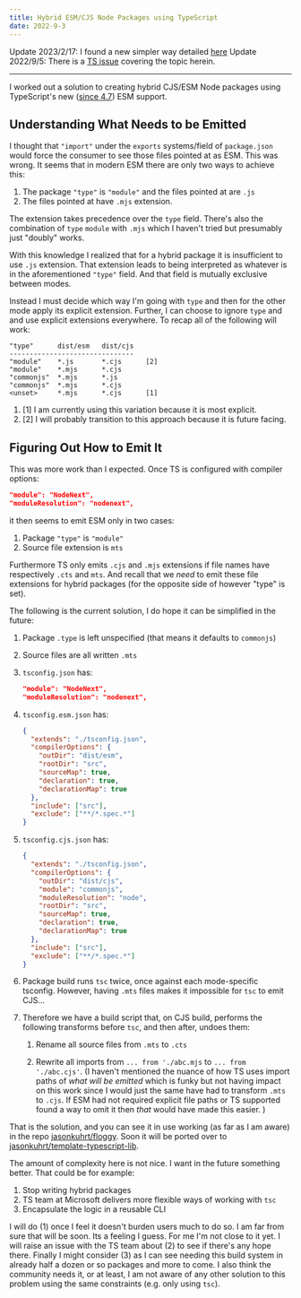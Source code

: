 ```yaml
---
title: Hybrid ESM/CJS Node Packages using TypeScript
date: 2022-9-3
---
```


Update 2023/2/17: I found a new simpler way detailed [here](./hybrid-esm-cjs-node-packages-using-typescript-take-2.md)
Update 2022/9/5: There is a [TS issue](https://github.com/microsoft/TypeScript/issues/46786#issuecomment-1237243821) covering the topic herein.

---

I worked out a solution to creating hybrid CJS/ESM Node packages using TypeScript's new ([since 4.7](https://www.typescriptlang.org/docs/handbook/release-notes/typescript-4-7.html#ecmascript-module-support-in-nodejs)) ESM support.

## Understanding What Needs to be Emitted

I thought that `"import"` under the `exports` systems/field of `package.json` would force the consumer to see those files pointed at as ESM. This was wrong. It seems that in modern ESM there are only two ways to achieve this:

1. The package `"type"` is `"module"` and the files pointed at are `.js`
2. The files pointed at have `.mjs` extension.

The extension takes precedence over the `type` field. There's also the combination of `type` `module` with `.mjs` which I haven't tried but presumably just "doubly" works.

With this knowledge I realized that for a hybrid package it is insufficient to use `.js` extension. That extension leads to being interpreted as whatever is in the aforementioned `"type"` field. And that field is mutually exclusive between modes.

Instead I must decide which way I'm going with `type` and then for the other mode apply its explicit extension. Further, I can choose to ignore `type` and and use explicit extensions everywhere. To recap all of the following will work:

```
"type"      dist/esm   dist/cjs
-------------------------------
"module"    *.js       *.cjs      [2]
"module"    *.mjs      *.cjs
"commonjs"  *.mjs      *.js
"commonjs"  *.mjs      *.cjs
<unset>     *.mjs      *.cjs      [1]
```

1. [1] I am currently using this variation because it is most explicit.
2. [2] I will probably transition to this approach because it is future facing.

## Figuring Out How to Emit It

This was more work than I expected. Once TS is configured with compiler options:

```json
"module": "NodeNext",
"moduleResolution": "nodenext",
```

it then seems to emit ESM only in two cases:

1. Package `"type"` is `"module"`
2. Source file extension is `mts`

Furthermore TS only emits `.cjs` and `.mjs` extensions if file names have respectively `.cts` and `mts`. And recall that we _need_ to emit these file extensions for hybrid packages (for the opposite side of however "type" is set).

The following is the current solution, I do hope it can be simplified in the future:

1. Package `.type` is left unspecified (that means it defaults to `commonjs`)
1. Source files are all written `.mts`
1. `tsconfig.json` has:

   ```json
   "module": "NodeNext",
   "moduleResolution": "nodenext",
   ```

1. `tsconfig.esm.json` has:

   ```json
   {
     "extends": "./tsconfig.json",
     "compilerOptions": {
       "outDir": "dist/esm",
       "rootDir": "src",
       "sourceMap": true,
       "declaration": true,
       "declarationMap": true
     },
     "include": ["src"],
     "exclude": ["**/*.spec.*"]
   }
   ```

1. `tsconfig.cjs.json` has:

   ```json
   {
     "extends": "./tsconfig.json",
     "compilerOptions": {
       "outDir": "dist/cjs",
       "module": "commonjs",
       "moduleResolution": "node",
       "rootDir": "src",
       "sourceMap": true,
       "declaration": true,
       "declarationMap": true
     },
     "include": ["src"],
     "exclude": ["**/*.spec.*"]
   }
   ```

1. Package build runs `tsc` twice, once against each mode-specific tsconfig. However, having `.mts` files makes it impossible for `tsc` to emit CJS...

1. Therefore we have a build script that, on CJS build, performs the following transforms before `tsc`, and then after, undoes them:

   1. Rename all source files from `.mts` to `.cts`

   1. Rewrite all imports from `... from './abc.mjs` to `... from './abc.cjs'`. (I haven't mentioned the nuance of how TS uses import paths of _what will be emitted_ which is funky but not having impact on this work since I would just the same have had to transform `.mts` to `.cjs`. If ESM had not required explicit file paths or TS supported found a way to omit it then _that_ would have made this easier. )

That is the solution, and you can see it in use working (as far as I am aware) in the repo [jasonkuhrt/floggy](https://github.com/jasonkuhrt/floggy). Soon it will be ported over to [jasonkuhrt/template-typescript-lib](https://github.com/jasonkuhrt/template-typescript-lib).

The amount of complexity here is not nice. I want in the future something better. That could be for example:

1. Stop writing hybrid packages
2. TS team at Microsoft delivers more flexible ways of working with `tsc`
3. Encapsulate the logic in a reusable CLI

I will do (1) once I feel it doesn't burden users much to do so. I am far from sure that will be soon. Its a feeling I guess. For me I'm not close to it yet. I will raise an issue with the TS team about (2) to see if there's any hope there. Finally I might consider (3) as I can see needing this build system in already half a dozen or so packages and more to come. I also think the community needs it, or at least, I am not aware of any other solution to this problem using the same constraints (e.g. only using `tsc`).
